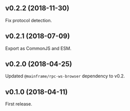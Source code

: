 ## v0.2.2 (2018-11-30)

Fix protocol detection.

## v0.2.1 (2018-07-09)

Export as CommonJS and ESM.

## v0.2.0 (2018-04-25)

Updated `@mainframe/rpc-ws-browser` dependency to v0.2.

## v0.1.0 (2018-04-11)

First release.
